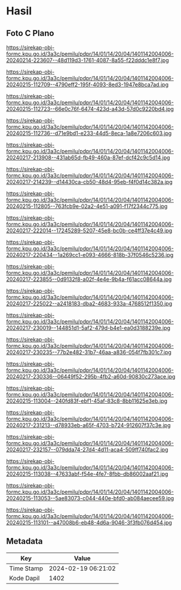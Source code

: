 # Hasil

## Foto C Plano

https://sirekap-obj-formc.kpu.go.id/3a3c/pemilu/pdpr/14/01/14/20/04/1401142004006-20240214-223607--48d119d3-1761-4087-8a55-f22dddc1e8f7.jpg

https://sirekap-obj-formc.kpu.go.id/3a3c/pemilu/pdpr/14/01/14/20/04/1401142004006-20240215-112709--4790eff2-195f-4093-8ed3-1947e8bca7ad.jpg

https://sirekap-obj-formc.kpu.go.id/3a3c/pemilu/pdpr/14/01/14/20/04/1401142004006-20240215-112723--66e0c76f-6474-423d-a43d-57d0c9220bd4.jpg

https://sirekap-obj-formc.kpu.go.id/3a3c/pemilu/pdpr/14/01/14/20/04/1401142004006-20240215-112736--d71e9bd1-e233-44d5-8eca-1a8e7206c603.jpg

https://sirekap-obj-formc.kpu.go.id/3a3c/pemilu/pdpr/14/01/14/20/04/1401142004006-20240217-213908--431ab65d-fb49-460a-87ef-dcf42c9c5d14.jpg

https://sirekap-obj-formc.kpu.go.id/3a3c/pemilu/pdpr/14/01/14/20/04/1401142004006-20240217-214239--d14430ca-cb50-48d4-95eb-f4f0d14c382a.jpg

https://sirekap-obj-formc.kpu.go.id/3a3c/pemilu/pdpr/14/01/14/20/04/1401142004006-20240215-112805--763fcb9e-02a2-4e51-a091-f17f2344c775.jpg

https://sirekap-obj-formc.kpu.go.id/3a3c/pemilu/pdpr/14/01/14/20/04/1401142004006-20240217-222014--17245289-5207-45e8-bc0b-ce4ff37e4c49.jpg

https://sirekap-obj-formc.kpu.go.id/3a3c/pemilu/pdpr/14/01/14/20/04/1401142004006-20240217-220434--1a269cc1-e093-4666-818b-37f0546c5236.jpg

https://sirekap-obj-formc.kpu.go.id/3a3c/pemilu/pdpr/14/01/14/20/04/1401142004006-20240217-223855--0d9132f8-a02f-4e4e-9b4a-f61acc08644a.jpg

https://sirekap-obj-formc.kpu.go.id/3a3c/pemilu/pdpr/14/01/14/20/04/1401142004006-20240217-225022--a2418183-dba2-4683-933a-4768512f1350.jpg

https://sirekap-obj-formc.kpu.go.id/3a3c/pemilu/pdpr/14/01/14/20/04/1401142004006-20240217-230019--144851d1-5af2-479d-b4e1-ea0d3188239e.jpg

https://sirekap-obj-formc.kpu.go.id/3a3c/pemilu/pdpr/14/01/14/20/04/1401142004006-20240217-230235--77b2e482-31b7-46aa-a836-054f7fb301c7.jpg

https://sirekap-obj-formc.kpu.go.id/3a3c/pemilu/pdpr/14/01/14/20/04/1401142004006-20240217-230336--06449f52-295b-4fb2-a60d-90830c273ace.jpg

https://sirekap-obj-formc.kpu.go.id/3a3c/pemilu/pdpr/14/01/14/20/04/1401142004006-20240215-113004--240fd83f-ebf1-45af-83c8-8bb11625e3eb.jpg

https://sirekap-obj-formc.kpu.go.id/3a3c/pemilu/pdpr/14/01/14/20/04/1401142004006-20240217-231213--d78933eb-a65f-4703-b724-912607f37c3e.jpg

https://sirekap-obj-formc.kpu.go.id/3a3c/pemilu/pdpr/14/01/14/20/04/1401142004006-20240217-232157--079dda74-27d4-4d11-aca4-509ff740fac2.jpg

https://sirekap-obj-formc.kpu.go.id/3a3c/pemilu/pdpr/14/01/14/20/04/1401142004006-20240215-113038--47633abf-f54e-4fe7-8fbb-db86002aaf21.jpg

https://sirekap-obj-formc.kpu.go.id/3a3c/pemilu/pdpr/14/01/14/20/04/1401142004006-20240215-113053--5ae83073-c044-440e-bfd0-ab084aecee59.jpg

https://sirekap-obj-formc.kpu.go.id/3a3c/pemilu/pdpr/14/01/14/20/04/1401142004006-20240215-113101--a47008b6-eb48-4d6a-9046-3f3fb076d454.jpg


## Metadata

| Key        | Value               |
| ---------- | ------------------- |
| Time Stamp | 2024-02-19 06:21:02 |
| Kode Dapil | 1402                |




